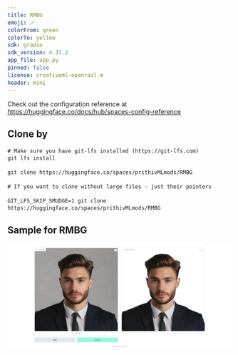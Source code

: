 ```yaml
---
title: RMBG
emoji: 🪄
colorFrom: green
colorTo: yellow
sdk: gradio
sdk_version: 4.37.2
app_file: app.py
pinned: false
license: creativeml-openrail-m
header: mini
---
```


Check out the configuration reference at https://huggingface.co/docs/hub/spaces-config-reference
## Clone by

    # Make sure you have git-lfs installed (https://git-lfs.com)
    git lfs install
    
    git clone https://huggingface.co/spaces/prithivMLmods/RMBG
    
    # If you want to clone without large files - just their pointers
    
    GIT_LFS_SKIP_SMUDGE=1 git clone https://huggingface.co/spaces/prithivMLmods/RMBG

## Sample for RMBG

![alt text](assets/rmbg.png)

